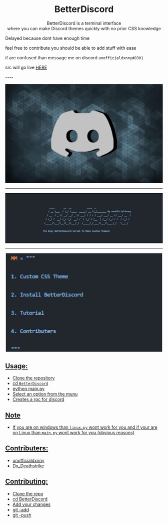 <h1 align="center">BetterDiscord</h1>

<p align="center">BetterDiscord is a terminal interface <br> where you can make Discord themes quickly with no prior CSS knowledge</p>

Delayed because dont have enough time

feel free to contribute you should be able to add stuff with ease

if are confused than message me on discord `unofficialdxnny#8301`
<p>src will go live <a href="https://3kllhk1ibq34qk6sp3bhtox1-wpengine.netdna-ssl.com/wp-content/uploads/2017/12/dogstudio.gif">HERE</A></p>
----

<p align="center">
    <img src="https://github.com/unofficialdxnny/BetterDiscord/blob/main/images/logo.jpg?raw=true">
</p>

----

<p align="center">
    <a href="https://github.com/unofficialdxnny/BetterDiscord"><img src="https://github.com/unofficialdxnny/BetterDiscord/blob/main/images/banner.jpg?raw=true" width="1000" height="">
</p>

----

<p align="center">
    <img src="https://github.com/unofficialdxnny/BetterDiscord/blob/main/images/mainmenu.jpg?raw=true" width="500" height="">
</p>


## Usage:

- Clone the repository
- cd `BetterDiscord`
- python main.py
- Select an option from the munu
- Creates a rpc for discord


## Note
- If you are on windows than `linux.py` wont work for you and if your are on Linux than `main.py` wont work for you (obvious reasons)

## Contributers:

- unofficialdxnny
- Dx_Deathstrike


## Contributing:

- Clone the repo
- cd BetterDiscord
- Add your changes
- git -add <my new feature>
- git -push <my new feature>
